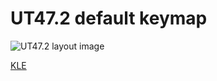 # UT47.2 default keymap

![UT47.2 layout image](https://i.imgur.com/drknCCj.jpg)

[KLE](http://www.keyboard-layout-editor.com/##@@=Esc&=Q&=W&=E&=R&=T&=Z&=U&=I&=O&=P&_w:1.5%3B&=Back%20Space&_x:0.25&f:4&w:4&h:4&d:true%3B&=%3Cb%3Estdevel%3C%2F%2Fb%3E%3Cp%3E%3Cp%3ELess%20is%20more%3Cp%3E47%20key%20layout%3B&@_a:7&f:3&w:1.25%3B&=Tab&=A&=S&=D&=F&=G&=H&=J&=K&=L&=+%20*&_w:1.25%3B&=Return%3B&@_w:1.5%3B&=Shift&=Y&=X&=C&=V&=B&=N&=M&=,&=.&=%2F%2F%20%C3%9F&=%23%20'%3B&@=Ctrl&=Super&=Alt&=Menu&_w:1.25%3B&=Layer&_w:2%3B&=&_w:1.25%3B&=Layer&=%2F&larr%2F%3B%20Home&=%2F&darr%2F%3B%20(Page)&=%2F&uarr%2F%3B%20(Page)&=%2F&rarr%2F%3B%20End)
